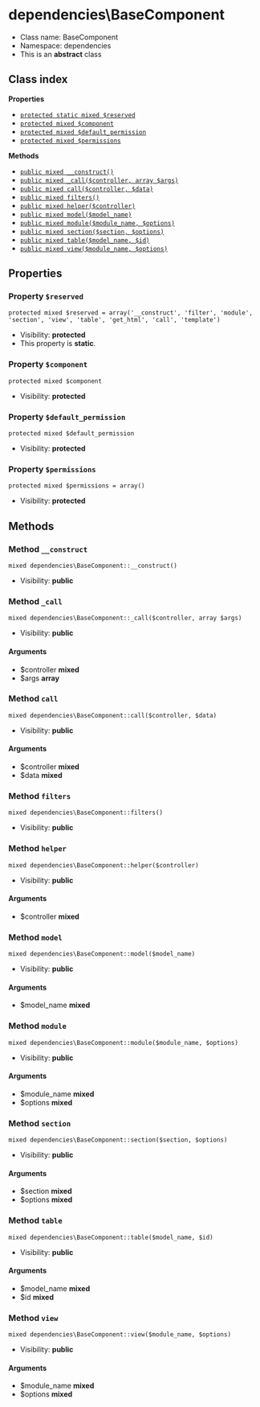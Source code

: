 # dependencies\BaseComponent






* Class name: BaseComponent
* Namespace: dependencies
* This is an **abstract** class




## Class index

**Properties**
* [`protected static mixed $reserved`](#property-$reserved)
* [`protected mixed $component`](#property-$component)
* [`protected mixed $default_permission`](#property-$default_permission)
* [`protected mixed $permissions`](#property-$permissions)

**Methods**
* [`public mixed __construct()`](#method-__construct)
* [`public mixed _call($controller, array $args)`](#method-_call)
* [`public mixed call($controller, $data)`](#method-call)
* [`public mixed filters()`](#method-filters)
* [`public mixed helper($controller)`](#method-helper)
* [`public mixed model($model_name)`](#method-model)
* [`public mixed module($module_name, $options)`](#method-module)
* [`public mixed section($section, $options)`](#method-section)
* [`public mixed table($model_name, $id)`](#method-table)
* [`public mixed view($module_name, $options)`](#method-view)







Properties
----------


### Property `$reserved`

```
protected mixed $reserved = array('__construct', 'filter', 'module', 'section', 'view', 'table', 'get_html', 'call', 'template')
```





* Visibility: **protected**
* This property is **static**.


### Property `$component`

```
protected mixed $component
```





* Visibility: **protected**


### Property `$default_permission`

```
protected mixed $default_permission
```





* Visibility: **protected**


### Property `$permissions`

```
protected mixed $permissions = array()
```





* Visibility: **protected**


Methods
-------


### Method `__construct`

```
mixed dependencies\BaseComponent::__construct()
```





* Visibility: **public**



### Method `_call`

```
mixed dependencies\BaseComponent::_call($controller, array $args)
```





* Visibility: **public**

#### Arguments

* $controller **mixed**
* $args **array**



### Method `call`

```
mixed dependencies\BaseComponent::call($controller, $data)
```





* Visibility: **public**

#### Arguments

* $controller **mixed**
* $data **mixed**



### Method `filters`

```
mixed dependencies\BaseComponent::filters()
```





* Visibility: **public**



### Method `helper`

```
mixed dependencies\BaseComponent::helper($controller)
```





* Visibility: **public**

#### Arguments

* $controller **mixed**



### Method `model`

```
mixed dependencies\BaseComponent::model($model_name)
```





* Visibility: **public**

#### Arguments

* $model_name **mixed**



### Method `module`

```
mixed dependencies\BaseComponent::module($module_name, $options)
```





* Visibility: **public**

#### Arguments

* $module_name **mixed**
* $options **mixed**



### Method `section`

```
mixed dependencies\BaseComponent::section($section, $options)
```





* Visibility: **public**

#### Arguments

* $section **mixed**
* $options **mixed**



### Method `table`

```
mixed dependencies\BaseComponent::table($model_name, $id)
```





* Visibility: **public**

#### Arguments

* $model_name **mixed**
* $id **mixed**



### Method `view`

```
mixed dependencies\BaseComponent::view($module_name, $options)
```





* Visibility: **public**

#### Arguments

* $module_name **mixed**
* $options **mixed**


